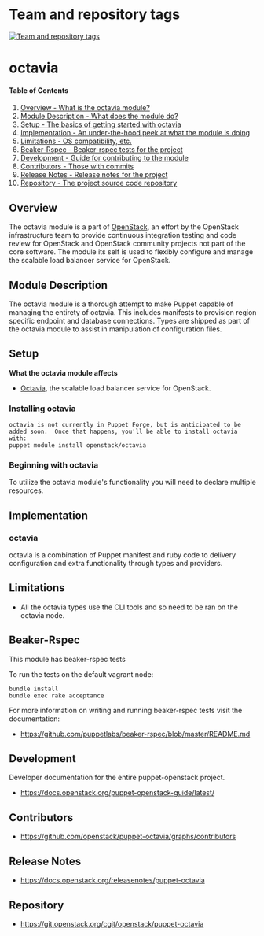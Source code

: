 Team and repository tags
========================

[![Team and repository tags](https://governance.openstack.org/tc/badges/puppet-octavia.svg)](https://governance.openstack.org/tc/reference/tags/index.html)

<!-- Change things from this point on -->

octavia
=======

#### Table of Contents

1. [Overview - What is the octavia module?](#overview)
2. [Module Description - What does the module do?](#module-description)
3. [Setup - The basics of getting started with octavia](#setup)
4. [Implementation - An under-the-hood peek at what the module is doing](#implementation)
5. [Limitations - OS compatibility, etc.](#limitations)
6. [Beaker-Rspec - Beaker-rspec tests for the project](#beaker-rpsec)
7. [Development - Guide for contributing to the module](#development)
8. [Contributors - Those with commits](#contributors)
9. [Release Notes - Release notes for the project](#release-notes)
10. [Repository - The project source code repository](#repository)

Overview
--------

The octavia module is a part of [OpenStack](https://opendev.org/openstack), an effort by the OpenStack infrastructure team to provide continuous integration testing and code review for OpenStack and OpenStack community projects not part of the core software.  The module its self is used to flexibly configure and manage the scalable load balancer service for OpenStack.

Module Description
------------------

The octavia module is a thorough attempt to make Puppet capable of managing the entirety of octavia.  This includes manifests to provision region specific endpoint and database connections.  Types are shipped as part of the octavia module to assist in manipulation of configuration files.

Setup
-----

**What the octavia module affects**

* [Octavia](https://docs.openstack.org/octavia/latest/), the scalable load balancer service for OpenStack.

### Installing octavia

    octavia is not currently in Puppet Forge, but is anticipated to be added soon.  Once that happens, you'll be able to install octavia with:
    puppet module install openstack/octavia

### Beginning with octavia

To utilize the octavia module's functionality you will need to declare multiple resources.

Implementation
--------------

### octavia

octavia is a combination of Puppet manifest and ruby code to delivery configuration and extra functionality through types and providers.

Limitations
------------

* All the octavia types use the CLI tools and so need to be ran on the octavia node.

Beaker-Rspec
------------

This module has beaker-rspec tests

To run the tests on the default vagrant node:

```shell
bundle install
bundle exec rake acceptance
```

For more information on writing and running beaker-rspec tests visit the documentation:

* https://github.com/puppetlabs/beaker-rspec/blob/master/README.md

Development
-----------

Developer documentation for the entire puppet-openstack project.

* https://docs.openstack.org/puppet-openstack-guide/latest/

Contributors
------------

* https://github.com/openstack/puppet-octavia/graphs/contributors

Release Notes
-------------

* https://docs.openstack.org/releasenotes/puppet-octavia

Repository
----------

* https://git.openstack.org/cgit/openstack/puppet-octavia
